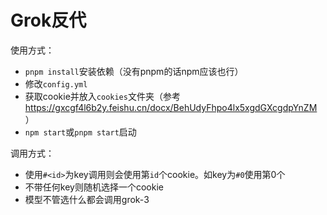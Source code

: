 # Grok反代

使用方式：
- `pnpm install`安装依赖（没有pnpm的话npm应该也行）
- 修改`config.yml`
- 获取cookie并放入`cookies`文件夹（参考 https://gxcgf4l6b2y.feishu.cn/docx/BehUdyFhpo4lx5xgdGXcgdpYnZM ）
- `npm start`或`pnpm start`启动

调用方式：
- 使用`#<id>`为key调用则会使用第`id`个cookie。如key为`#0`使用第0个
- 不带任何key则随机选择一个cookie
- 模型不管选什么都会调用grok-3